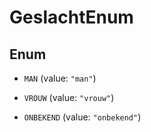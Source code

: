 

# GeslachtEnum

## Enum


* `MAN` (value: `"man"`)

* `VROUW` (value: `"vrouw"`)

* `ONBEKEND` (value: `"onbekend"`)



